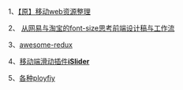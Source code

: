 1、[【原】移动web资源整理](http://www.cnblogs.com/PeunZhang/p/3407453.html)

2、 [从网易与淘宝的font-size思考前端设计稿与工作流](http://www.html5cn.org/article-9159-1.html)

3、[awesome-redux](https://github.com/xgrommx/awesome-redux)

4、[移动端滑动插件**iSlider**](http://be-fe.github.io/iSlider/demo/index_chinese.html)

5、[各种ployfiy](http://www.tuicool.com/articles/rqM7Zf6)
